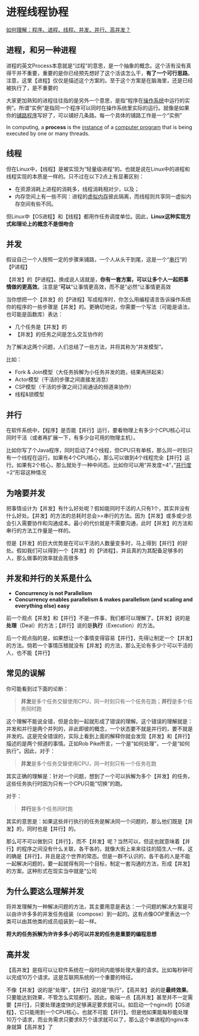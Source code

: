 # 进程线程协程

[如何理解：程序、进程、线程、并发、并行、高并发？](https://www.zhihu.com/question/307100151/answer/894486042)

## 进程，和另一种进程

进程的英文Process本意就是“过程”的意思，是一个抽象的概念。这个活有没有真得干并不重要，重要的是你已经预先想好了这个活该怎么干，**有了一个可行思路**。注意，这里【进程】仅仅是描述这个方案的。至于这个方案是在脑海里，还是已经被执行了，是不重要的

大家更加熟知的进程往往指的是另外一个意思，是指“程序在[操作系统](https://www.zhihu.com/search?q=操作系统&search_source=Entity&hybrid_search_source=Entity&hybrid_search_extra={"sourceType"%3A"answer"%2C"sourceId"%3A894486042})中运行的实例“。所谓“实例”是指同一个程序可以同时在操作系统里实际的运行。就像是如果你的[铺路程序](https://www.zhihu.com/search?q=铺路程序&search_source=Entity&hybrid_search_source=Entity&hybrid_search_extra={"sourceType"%3A"answer"%2C"sourceId"%3A894486042})写好了，可以铺好几条路。每一个具体的铺路工作是一个“实例”

In computing, a **process** is the [instance](https://link.zhihu.com/?target=https%3A//en.wikipedia.org/wiki/Instance_(computer_science)) of a [computer program](https://link.zhihu.com/?target=https%3A//en.wikipedia.org/wiki/Computer_program) that is being executed by one or many threads.

## 线程

但在Linux中，【线程】是被实现为“轻量级进程”的。也就是说在Linux中的进程和线程实现的本质是一样的。只不过在以下2点上有显著区别：

- 在资源消耗上进程的消耗多，线程消耗相对少，以及；
- 内存空间上有一些不同：进程的[虚拟内存](https://www.zhihu.com/search?q=虚拟内存&search_source=Entity&hybrid_search_source=Entity&hybrid_search_extra={"sourceType"%3A"answer"%2C"sourceId"%3A894486042})彼此隔离，而线程则共享同一虚拟内存空间有些不同。

但Linux中【OS进程】和【线程】都用作任务调度单位。因此，**Linux这种实现方式和理论上的概念不是很吻合**

## 并发

假设自己一个人按照一定的步骤来铺路，一个人从头干到尾，这是一个“[串行](https://www.zhihu.com/search?q=串行&search_source=Entity&hybrid_search_source=Entity&hybrid_search_extra={"sourceType"%3A"answer"%2C"sourceId"%3A894486042})”的【P进程】

【并发】的【P进程】。换成说人话就是，**你有一套方案，可以让多个人一起把事情做的更高效**。注意是“**可以**“让事情更高效，而不是“必然“让事情更高效

当你想把一个【并发】的【P进程】写成程序时，你怎么用编程语言告诉操作系统你的程序的一些步骤是【并发】的。更确切地说，你需要一个写法（可能是语法，也可能是函数库）表达：

- 几个任务是【并发】的
- 【并发】的任务之间是怎么交互协作的

为了解决这两个问题，人们总结了一些方法，并将其称为“并发模型”。

比如：

- Fork & Join模型（大任务拆解为小任务并发的跑，结果再拼起来）
- Actor模型（干活的步骤之间直接发消息）
- CSP模型（干活的步骤之间订阅通话的频道来协作）
- 线程&锁模型

## 并行

在软件系统中，【程序】是否能【并行】运行，要看物理上有多少个CPU核心可以同时干活（或者再扩展一下，有多少台可用的物理主机）。

比如你写了个Java程序，同时启动了4个线程，但CPU只有单核，那么同一时刻只有一个线程在运行。如果有4个CPU核心，那么可以做到4个线程完全【并行】运行。如果有2个核心，那么就处于一种中间态。比如你可以用“并发度=4“，”[并行度](https://www.zhihu.com/search?q=并行度&search_source=Entity&hybrid_search_source=Entity&hybrid_search_extra={"sourceType"%3A"answer"%2C"sourceId"%3A894486042})=2“形容这种情况

## 为啥要并发

把事情设计为【并发】有什么好处呢？假如能同时干活的人只有1个，其实并没有什么好处。【并发】的方法的总耗时总会>=串行的方法。因为【并发】或多或少总会引入需要协作和沟通成本。最小的代价就是不需要沟通，此时【并发】的方法和串行的方法工作量是一样的。

但是【并发】的巨大优势是在可以干活的人数量变多时，马上得到【并行】的好处。假如我们可以得到一个【并发】的【P进程】，并且真的为其配备足够多的人，那么做事的效率就会高很多

## 并发和并行的关系是什么

- **Concurrency is not Parallelism**
- **Concurrency enables parallelism & makes parallelism (and scaling and everything else) easy**

前一个观点【并发】和【并行】不是一件事，我们都可以理解了。【并发】说的是**处理**（Deal）的方法；【并行】说的是**执行**（Execution）的方法。

后一个观点指的是，如果想让一个事情变得容易【并行】，先得让制定一个【并发】的方法。倘若一个事情压根就没有【并发】的方法，那么无论有多少个可以干活的人，也不能【并行】

## 常见的误解

你可能看到过下面的论断：

> **并发**是多个任务交替使用CPU，同一时刻只有一个任务在跑；**并行**是多个任务同时跑

这个理解不能说全错，但是合到一起就形成了错误的理解。这个错误的理解就是：并发和并行是两个并列的，非此即彼的概念，一个状态要不就是并行的，要不就是并发的。这是完全错误的，实际上看到上面的解释你就会发现【并发】和【并行】描述的是两个频道的事情。正如Rob Pike所言，一个是“如何处理”，一个是“如何执行”。因此，对于：

> **并发**是多个任务交替使用CPU，同一时刻只有一个任务在跑

其实正确的理解是：针对一个问题，想到了一个可以拆解为多个【并发】的任务，这些任务执行时因为只有一个CPU只能“切换”的跑。

对于：

> **并行**是多个任务同时跑

其实的意思是：如果这些并行执行的任务是解决同一个问题的，那么他们既是【并发】的，同时也是【并行】的。

那么可不可以做到只【并行】，而不【并发】呢？当然可以，但这也就意味着【并行】的程序之间没有什么关联，各干各的，就像大街上来来往往的陌生人一样。这的确是【并行】，并且是这个世界的常态。但是一群不认识的，各干各的人是不能一起解决问题的，要一起就得有同一个目标，制定一套沟通的方法，形成【并发】的方案。这种形式在现实当中就是“公司

## 为什么要这么理解并发

将并发理解为一种解决问题的方法，其主要用意是表达：一个问题的解决方案是可以由许许多多的并发任务组装（compose）到一起的。这有点像OOP里表达一个类可以由其他类的成员组装到一起一样。

**将大的任务拆解为许许多多小的可以并发的任务是重要的编程思想**

## 高并发

【高并发】是指可以让软件系统在一段时间内能够处理大量的请求。比如每秒钟可以完成10万个请求。这是互联网系统的一个重要的特征。

不像【并发】说的是“处理”，【并行】说的是“执行”，【高并发】说的是**最终效果**。只要能达到效果，不管怎么实现都行。因此，极端一点【高并发】甚至并不一定需要【并行】，只要处理速度快的足够满足要求就可以。如启动一个nginx的【OS进程】，它只能用到一个CPU核心，也就不可能【并行】。但是他如果能每秒能处理10万个请求，而业务需求只要求8万个请求就可以了，那么这个单进程的nginx本身就算【高并发】了